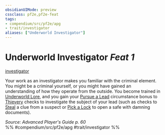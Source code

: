 ```yaml
---
obsidianUIMode: preview
cssclass: pf2e,pf2e-feat
tags:
- compendium/src/pf2e/apg
- trait/investigator
aliases: ["Underworld Investigator"]
---
```

# Underworld Investigator  *Feat 1*  
[investigator](../../rules/traits/investigator-apg.md)  


Your work as an investigator makes you familiar with the criminal element. You might be a criminal yourself, or you might have gained an understanding of how they operate from the outside. You become trained in [Underworld Lore](../skills.md#Lore), and you gain your [Pursue a Lead](../../rules/actions/pursue-a-lead-apg.md) circumstance bonus to [Thievery](../skills.md#Thievery) checks to investigate the subject of your lead (such as checks to [Steal](../../rules/actions/steal.md) a clue from a suspect or [Pick a Lock](../../rules/actions/pick-a-lock.md) to open a safe with damning documents).

*Source: Advanced Player's Guide p. 60*  
%% #compendium/src/pf2e/apg #trait/investigator %%